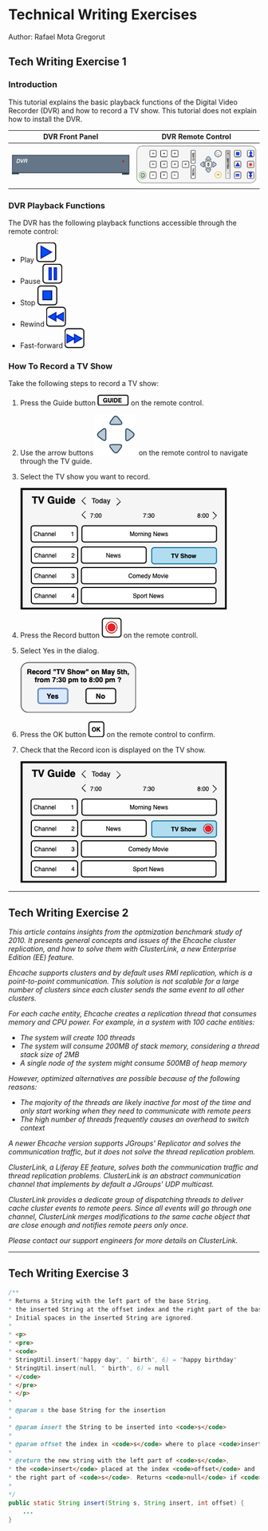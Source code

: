 # Technical Writing Exercises

Author: Rafael Mota Gregorut

## Tech Writing Exercise 1

### Introduction

This tutorial explains the basic playback functions of the Digital Video Recorder (DVR) and how to record a TV show. This tutorial does not explain how to install the DVR.

|DVR Front Panel|DVR Remote Control|
|-|-|
|![DVR frontal panel](https://github.com/rafaelgregorut/dvr-tutorial/blob/main/media/DVRFrontPanel.png?raw=true)|![DVR remote control](https://github.com/rafaelgregorut/dvr-tutorial/blob/main/media/RemoteControlHorizontal_min.png?raw=true)|

### DVR Playback Functions
The DVR has the following playback functions accessible through the remote control:

* Play ![](https://github.com/rafaelgregorut/dvr-tutorial/blob/main/media/PlayIcon.png?raw=true)
* Pause ![](https://github.com/rafaelgregorut/dvr-tutorial/blob/main/media/PauseIcon.png?raw=true)
* Stop ![](https://github.com/rafaelgregorut/dvr-tutorial/blob/main/media/StopIcon.png?raw=true)
* Rewind ![](https://github.com/rafaelgregorut/dvr-tutorial/blob/main/media/RewindIcon.png?raw=true)
* Fast-forward ![](https://github.com/rafaelgregorut/dvr-tutorial/blob/main/media/FFIcon.png?raw=true)

### How To Record a TV Show
Take the following steps to record a TV show:
1. Press the Guide button ![Press the Guide button on the remote control.](https://github.com/rafaelgregorut/dvr-tutorial/blob/main/media/GuideButton.png?raw=true) on the remote control.
2. Use the arrow buttons ![Use the arrow buttons on the remote control to navigate through the TV guide.](https://github.com/rafaelgregorut/dvr-tutorial/blob/main/media/ArrowsButtons.png?raw=true) on the remote control to navigate through the TV guide.
3. Select the TV show you want to record.

    ![Select the TV show you want to record.](https://github.com/rafaelgregorut/dvr-tutorial/blob/main/media/TV1.png?raw=true)
4. Press the Record button ![Press the Record button on the remote controll.](https://github.com/rafaelgregorut/dvr-tutorial/blob/main/media/RecordIcon.png?raw=true) on the remote controll.
5. Select Yes in the dialog.

    ![Select Yes in the dialog.](https://github.com/rafaelgregorut/dvr-tutorial/blob/main/media/Dialog.png?raw=true)
5. Press the OK button ![](https://github.com/rafaelgregorut/dvr-tutorial/blob/main/media/OKButton.png?raw=true)  on the remote control to confirm.
6. Check that the Record icon is displayed on the TV show.

    ![Check that the Record icon is displayed on the TV show.](https://github.com/rafaelgregorut/dvr-tutorial/blob/main/media/TV2.png?raw=true)

----
## Tech Writing Exercise 2

_This article contains insights from the optmization benchmark study of 2010. It presents general concepts and issues of the Ehcache cluster replication, and how to solve them with ClusterLink, a new Enterprise Edition (EE) feature._

_Ehcache supports clusters and by default uses RMI replication, which is a point-to-point communication. This solution is not scalable for a large number of clusters since each cluster sends the same event to all other clusters._

_For each cache entity, Ehcache creates a replication thread that consumes memory and CPU power. For example, in a system with 100 cache entities:_
* _The system will create 100 threads_
* _The system will consume 200MB of stack memory, considering a thread stack size of 2MB_
* _A single node of the system might consume 500MB of heap memory_

_However, optimized alternatives are possible because of the following reasons:_

* _The majority of the threads are likely inactive for most of the time and only start working when they need to communicate with remote peers_
* _The high number of threads frequently causes an overhead to switch context_

_A newer Ehcache version supports JGroups' Replicator and solves the communication traffic, but it does not solve the thread replication problem._

_ClusterLink, a Liferay EE feature, solves both the communication traffic and thread replication problems. ClusterLink is an abstract communication channel that implements by default a JGroups' UDP multicast._

_ClusterLink provides a dedicate group of dispatching threads to deliver cache cluster events to remote peers. Since all events will go through one channel, ClusterLink merges modifications to the same cache object that are close enough and notifies remote peers only once._

_Please contact our support engineers for more details on ClusterLink._

----
## Tech Writing Exercise 3

```java
/**
* Returns a String with the left part of the base String, 
* the inserted String at the offset index and the right part of the base String. 
* Initial spaces in the inserted String are ignored.
* 
* <p>
* <pre>
* <code>
* StringUtil.insert("happy day", " birth", 6) = "happy birthday"
* StringUtil.insert(null, " birth", 6) = null
* </code>
* </pre>
* </p>
* 
* @param s the base String for the insertion
*
* @param insert the String to be inserted into <code>s</code>
*
* @param offset the index in <code>s</code> where to place <code>insert</code>
*
* @return the new string with the left part of <code>s</code>, 
* the <code>insert</code> placed at the index <code>offset</code> and 
* the right part of <code>s</code>. Returns <code>null</code> if <code>s</code> is <code>null</code>.
*
*/
public static String insert(String s, String insert, int offset) {
    ...
}
```